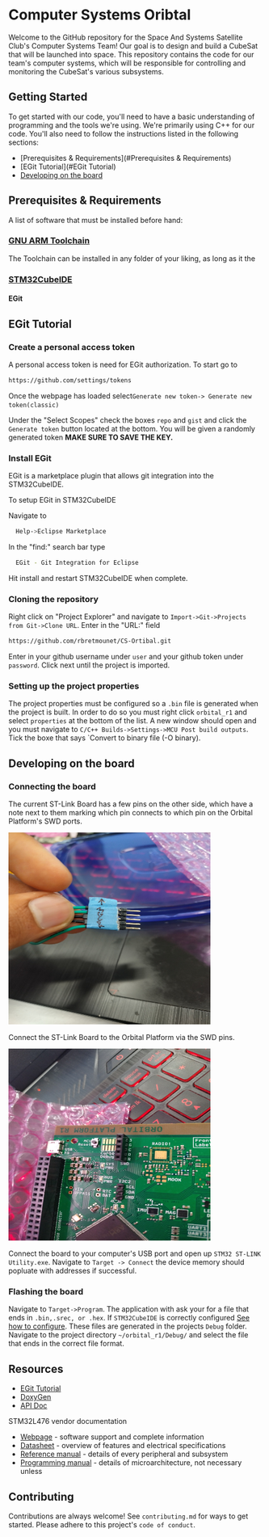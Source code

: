 
# Computer Systems Oribtal 
Welcome to the GitHub repository for the Space And Systems Satellite Club's Computer Systems Team! Our goal is to design and build a CubeSat that will be launched into space. This repository contains the code for our team's computer systems, which will be responsible for controlling and monitoring the CubeSat's various subsystems.

## Getting Started
To get started with our code, you'll need to have a basic understanding of programming and the tools we're using. We're primarily using C++ for our code. You'll also need to follow the instructions listed in the following sections:
- [Prerequisites & Requirements](#Prerequisites & Requirements)
- [EGit Tutorial](#EGit Tutorial)
- [Developing on the board](#Developing-on-the-board)




## Prerequisites & Requirements

A list of software that must be installed before hand:

### [GNU ARM Toolchain](https://developer.arm.com/Tools%20and%20Software/GNU%20Toolchain)
The Toolchain can be installed in any folder of your liking, as long as it the 

### [STM32CubeIDE](https://www.st.com/en/development-tools/stm32cubeide.html#get-software)

#### EGit


## EGit Tutorial
### Create a personal access token
A personal access token is need for EGit authorization.
To start go to
```bash
https://github.com/settings/tokens
```
Once the webpage has loaded select`Generate new token-> Generate new token(classic)`

Under the "Select Scopes" check the boxes `repo` and `gist` and click the `Generate token` button located at the bottom. You will be given a randomly generated token **MAKE SURE TO SAVE THE KEY.**
### Install EGit
EGit is a marketplace plugin that allows git integration into the STM32CubeIDE.

To setup EGit in STM32CubeIDE

Navigate to 
```bash
  Help->Eclipse Marketplace
```

In the "find:" search bar type

```bash
  EGit - Git Integration for Eclipse
```

Hit install and restart STM32CubeIDE when complete.
### Cloning the repository
Right click on "Project Explorer" and navigate to
`Import->Git->Projects from Git->Clone URL`.
Enter in the "URL:" field
```bash
https://github.com/rbretmounet/CS-Ortibal.git
```
Enter in your github username under `user` and your github token under `password`. Click next until the project is imported.
### Setting up the project properties
The project properties must be configured so a `.bin` file is generated when the project is built. 
In order to do so you must right click `orbital_r1` and select `properties` at the bottom of the list. A new window should open and you must navigate to `C/C++ Builds->Settings->MCU Post build outputs`. Tick the boxe that says `Convert to binary file (-O binary).


## Developing on the board
### Connecting the board
The current ST-Link Board has a few pins on the other side, which have a note next to them marking which pin connects to which pin on the Orbital Platform's SWD ports.

<img src="https://github.com/rbretmounet/CS-Ortibal/blob/4-update-readme/photos/st_link_SWD.jpg" width="400" height="380">

Connect the ST-Link Board to the Orbital Platform via the SWD pins.

<img src="https://github.com/rbretmounet/CS-Ortibal/blob/4-update-readme/photos/SWD_pinout.jpg" width="400" height="380">

Connect the board to your computer's USB port and open up `STM32 ST-LINK Utility.exe`.
Navigate to `Target -> Connect` the device memory should popluate with addresses if successful.
### Flashing the board
Navigate to  `Target->Program`. The application with ask your for a file that ends in `.bin,.srec, or .hex`. If `STM32CubeIDE` is correctly configured [See how to configure](#Setting-up-the-project-properties). These files are generated in the projects `Debug` folder. 
Navigate to the project directory `~/orbital_r1/Debug/` and select the file that ends in the correct file format.
## Resources
- [EGit Tutorial](https://eclipsesource.com/blogs/tutorials/egit-tutorial/)
- [DoxyGen](https://www.doxygen.nl/manual/index.html)
- [API Doc](https://rbretmounet.github.io/CS-Ortibal/DoxyGen/html/index.html)

STM32L476 vendor documentation 
- [Webpage](https://www.st.com/en/microcontrollers-microprocessors/stm32l476zg.html) - software support and complete information
- [Datasheet](https://www.st.com/resource/en/datasheet/stm32l476zg.pdf) - overview of features and electrical specifications 
- [Reference manual](https://www.st.com/resource/en/reference_manual/rm0351-stm32l47xxx-stm32l48xxx-stm32l49xxx-and-stm32l4axxx-advanced-armbased-32bit-mcus-stmicroelectronics.pdf) - details of every peripheral and subsystem 
- [Programming manual](https://www.st.com/resource/en/programming_manual/pm0214-stm32-cortexm4-mcus-and-mpus-programming-manual-stmicroelectronics.pdf) - details of microarchitecture, not necessary unless


## Contributing
Contributions are always welcome!
See `contributing.md` for ways to get started.
Please adhere to this project's `code of conduct`.

